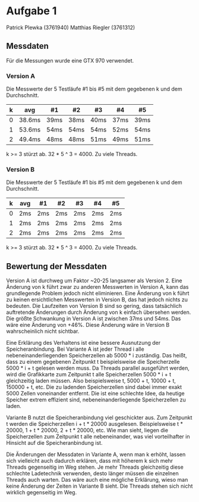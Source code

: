 # Aufgabe 1

Patrick Plewka (3761940)
Matthias Riegler (3761312)


## Messdaten

Für die Messungen wurde eine GTX 970 verwendet.

### Version A

Die Messwerte der 5 Testläufe #1 bis #5 mit dem gegebenen k und dem Durchschnitt.

| k   | avg    | #1   | #2   | #3   | #4   | #5   |
|-----|--------|------|------|------|------|------|
| 0   | 38.6ms | 39ms | 38ms | 40ms | 37ms | 39ms |
| 1   | 53.6ms | 54ms | 54ms | 54ms | 52ms | 54ms |
| 2   | 49.4ms | 48ms | 48ms | 51ms | 49ms | 51ms |

k >= 3 stürzt ab. 32 * 5 ^ 3 = 4000. Zu viele Threads.
### Version B

Die Messwerte der 5 Testläufe #1 bis #5 mit dem gegebenen k und dem Durchschnitt. 

| k   | avg | #1  | #2  | #3  | #4  | #5   |
|-----|-----|-----|-----|-----|-----|------|
| 0   | 2ms | 2ms | 2ms | 2ms | 2ms | 2ms  |
| 1   | 2ms | 2ms | 2ms | 2ms | 2ms | 2ms  |
| 2   | 2ms | 2ms | 2ms | 2ms | 2ms | 2ms  |

k >= 3 stürzt ab. 32 * 5 ^ 3 = 4000. Zu viele Threads.

## Bewertung der Messdaten

Version A ist durchweg um Faktor ~20-25 langsamer als Version 2.
Eine Änderung von k führt zwar zu anderen Messwerten in Version A, kann das grundlegende Problem jedoch nicht eliminieren.
Eine Änderung von k führt zu keinen ersichtlichen Messwerten in Version B, das hat jedoch nichts zu bedeuten.
Die Laufzeiten von Version B sind so gering, dass tatsächlich auftretende Änderungen durch Änderung von k einfach übersehen werden.
Die größte Schwankung in Version A ist zwischen 37ms und 54ms. Das wäre eine Änderung von +46%. Diese Änderung wäre in Version B wahrscheinlich nicht sichtbar.

Eine Erklärung des Verhaltens ist eine bessere Ausnutzung der Speicheranbindung.
Bei Variante A ist jeder Thread i alle nebeneinanderliegenden Speicherzellen ab 5000 * i zuständig.
Das heißt, dass zu einem gegebenen Zeitpunkt t beispielsweise die Speicherzelle 5000 * i + t gelesen werden muss.
Da Threads parallel ausgeführt werden, wird die Grafikkarte zum Zeitpunkt t alle Speicherzellen 5000 * i + t gleichzeitig laden müssen.
Also beispielsweise t, 5000 + t, 10000 + t, 150000 + t, etc.
Die zu ladenden Speicherzellen sind dabei immer exakt 5000 Zellen voneinander entfernt.
Die ist eine schlechte Idee, da heutige Speicher extrem effizient sind, nebeneinanderliegende Speicherzellen zu laden.

Variante B nutzt die Speicheranbindung viel geschickter aus.
Zum Zeitpunkt t werden die Speicherzellen i + t * 20000 ausgelesen.
Beispielsweise t * 20000, 1 + t * 20000, 2 + t * 20000, etc.
Wie man sieht, liegen die Speicherzellen zum Zeitpunkt t alle nebeneinander, was viel vorteilhafter in Hinsicht auf die Speicheranbindung ist.

Die Änderungen der Messdaten in Variante A, wenn man k erhöht, lassen sich vielleicht auch dadurch erklären, dass mit höherem k sich mehr Threads gegenseitig im Weg stehen.
Je mehr Threads gleichzeitig diese schlechte Ladetechnik verwenden, desto länger müssen die einzelnen Threads auch warten.
Das wäre auch eine mögliche Erklärung, wieso man keine Änderung der Zeiten in Variante B sieht.
Die Threads stehen sich nicht wirklich gegenseitig im Weg.